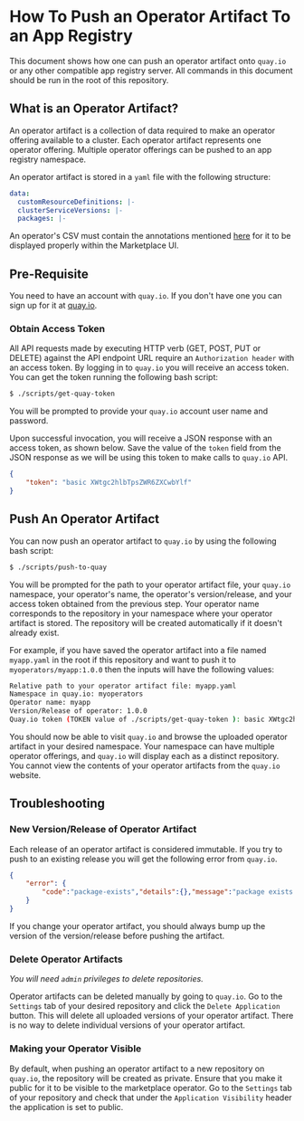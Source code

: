 # How To Push an Operator Artifact To an App Registry

This document shows how one can push an operator artifact onto `quay.io` or any other compatible app registry server. All commands in this document should be run in the root of this repository.

## What is an Operator Artifact?

An operator artifact is a collection of data required to make an operator offering available to a cluster. Each operator artifact represents one operator offering. Multiple operator offerings can be pushed to an app registry namespace.

An operator artifact is stored in a `yaml` file with the following structure:

```yaml
data:
  customResourceDefinitions: |-
  clusterServiceVersions: |-
  packages: |-
```

An operator's CSV must contain the annotations mentioned [here](https://github.com/operator-framework/operator-marketplace/blob/master/docs/marketplace-required-csv-annotations.md) for it to be displayed properly within the Marketplace UI.

## Pre-Requisite

You need to have an account with `quay.io`. If you don't have one you can sign up for it at [quay.io](https://quay.io).

### Obtain Access Token

All API requests made by executing HTTP verb (GET, POST, PUT or DELETE) against the API endpoint URL require an `Authorization header` with an access token. By logging in to `quay.io` you will receive an access token. You can get the token running the following bash script:

```bash
$ ./scripts/get-quay-token
```

You will be prompted to provide your `quay.io` account user name and password.

Upon successful invocation, you will receive a JSON response with an access token, as shown below. Save the value of the `token` field from the JSON response as we will be using this token to make calls to `quay.io` API.

```json
{
    "token": "basic XWtgc2hlbTpsZWR6ZXCwbYlf"
}
```

## Push An Operator Artifact

You can now push an operator artifact to `quay.io` by using the following bash script:

```bash
$ ./scripts/push-to-quay
```

You will be prompted for the path to your operator artifact file, your `quay.io` namespace, your operator's name, the operator's version/release, and your access token obtained from the previous step. Your operator name corresponds to the repository in your namespace where your operator artifact is stored. The repository will be created automatically if it doesn't already exist.

For example, if you have saved the operator artifact into a file named `myapp.yaml` in the root if this repository and want to push it to `myoperators/myapp:1.0.0` then the inputs will have the following values:

```bash
Relative path to your operator artifact file: myapp.yaml
Namespace in quay.io: myoperators
Operator name: myapp
Version/Release of operator: 1.0.0
Quay.io token (TOKEN value of ./scripts/get-quay-token ): basic XWtgc2hlbTpsZWR6ZXCwbYlf
```

You should now be able to visit `quay.io` and browse the uploaded operator artifact in your desired namespace. Your namespace can have multiple operator offerings, and `quay.io` will display each as a distinct repository. You cannot view the contents of your operator artifacts from the `quay.io` website.

## Troubleshooting

### New Version/Release of Operator Artifact

Each release of an operator artifact is considered immutable. If you try to push to an existing release you will get the following error from `quay.io`.

```json
{
    "error": {
        "code":"package-exists","details":{},"message":"package exists already"
    }
}
```

If you change your operator artifact, you should always bump up the version of the version/release before pushing the artifact.

### Delete Operator Artifacts

*You will need `admin` privileges to delete repositories.*

Operator artifacts can be deleted manually by going to `quay.io`. Go to the `Settings` tab of your desired repository and click the `Delete Application` button. This will delete all uploaded versions of your operator artifact. There is no way to delete individual versions of your operator artifact.

### Making your Operator Visible

By default, when pushing an operator artifact to a new repository on `quay.io`, the repository will be created as private. Ensure that you make it public for it to be visible to the marketplace operator. Go to the `Settings` tab of your repository and check that under the `Application Visibility` header the application is set to public.
